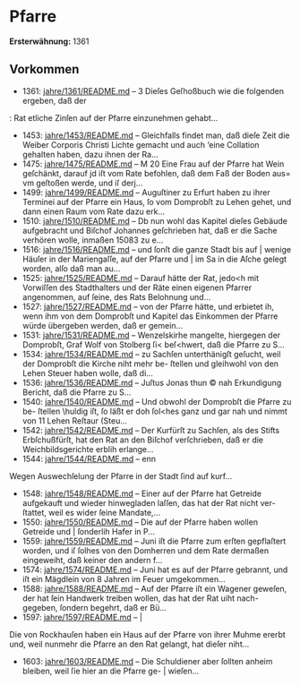 # Pfarre

**Ersterwähnung:** 1361

## Vorkommen
- 1361: [jahre/1361/README.md](../jahre/1361/README.md) – 3 Dieſes Geſhoßbuch wie die folgenden ergeben, daß der

: Rat etliche Zinſen auf der Pfarre einzunehmen gehabt...
- 1453: [jahre/1453/README.md](../jahre/1453/README.md) – Gleichfalls findet man, daß
dieſe Zeit die Weiber Corporis Christi Lichte gemacht
und auch ‘eine Collation gehalten haben, dazu ihnen der
Ra...
- 1475: [jahre/1475/README.md](../jahre/1475/README.md) – M
20 Eine Frau auf der Pfarre hat Wein geſchänkt, darauf
jd iſt vom Rate befohlen, daß dem Faß der Boden aus=
vm geſtoßen werde, und iſ derj...
- 1499: [jahre/1499/README.md](../jahre/1499/README.md) – Auguſtiner
zu Erfurt haben zu ihrer Terminei auf der Pfarre ein
Haus, ſo vom Domprobſt zu Lehen gehet, und dann
einen Raum vom Rate dazu erk...
- 1510: [jahre/1510/README.md](../jahre/1510/README.md) – Db nun wohl das Kapitel dieſes Gebäude aufgebracht
und Biſchof Johannes geſchrieben hat, daß er die Sache
verhören wolle, inmaßen 15083 zu e...
- 1516: [jahre/1516/README.md](../jahre/1516/README.md) – und ſonſt die ganze Stadt bis auf |
wenige Häuſer in der Mariengaſſe, auf der Pfarre und |
im Sa in die Aſche gelegt worden, alſo daß man au...
- 1525: [jahre/1525/README.md](../jahre/1525/README.md) – Darauf hätte
der Rat, jedo<h mit Vorwiſſen des Stadthalters und der
Räte einen eigenen Pfarrer angenommen, auf ſeine, des
Rats Belohnung und...
- 1527: [jahre/1527/README.md](../jahre/1527/README.md) – von der Pfarre hätte, und erbietet ih, wenn ihm von
dem Domprobſt und Kapitel das Einkommen der Pfarre
würde übergeben werden, daß er gemein...
- 1531: [jahre/1531/README.md](../jahre/1531/README.md) – Wenzelskirhe mangelte,
hiergegen der Domprobſt, Graf Wolf von Stolberg ſi<
beſ<hwert, daß die Pfarre zu S...
- 1534: [jahre/1534/README.md](../jahre/1534/README.md) – zu Sachſen unterthänigſt
geſucht, weil der Domprobſt die Kirche niht mehr be-
ſtellen und gleihwohl von den Lehen Steuer haben wolle,
daß di...
- 1536: [jahre/1536/README.md](../jahre/1536/README.md) – Juſtus Jonas thun
© nah Erkundigung Bericht, daß die Pfarre zu S...
- 1540: [jahre/1540/README.md](../jahre/1540/README.md) – Und obwohl der Domprobſt die Pfarre zu be-
ſtellen \huldig iſt, ſo läßt er doh ſol<hes ganz und gar
nah und nimmt von 11 Lehen Reſtaur (Steu...
- 1542: [jahre/1542/README.md](../jahre/1542/README.md) – Der Kurfürſt zu Sachſen, als des Stifts Erbſchußfürſt,
hat den Rat an den Biſchof verſchrieben, daß er die
Weichbildsgerichte erblih erlange...
- 1544: [jahre/1544/README.md](../jahre/1544/README.md) – enn

Wegen Auswechſelung der Pfarre in der Stadt ſind
auf kurf...
- 1548: [jahre/1548/README.md](../jahre/1548/README.md) – Einer auf der Pfarre hat Getreide aufgekauft und
wieder hinwegladen laſſen, das hat der Rat nicht ver-
ſtattet, weil es wider ſeine Mandate,...
- 1550: [jahre/1550/README.md](../jahre/1550/README.md) – Die auf der Pfarre haben wollen Getreide und |
ſonderlih Hafer in P...
- 1559: [jahre/1559/README.md](../jahre/1559/README.md) – Juni iſt die Pfarre zum erſten gepflaſtert
worden, und iſ ſolhes von den Domherren und dem
Rate dermaßen eingeweiht, daß keiner den andern f...
- 1574: [jahre/1574/README.md](../jahre/1574/README.md) – Juni hat es auf der Pfarre gebrannt, und
iſt ein Mägdlein von 8 Jahren im Feuer umgekommen...
- 1588: [jahre/1588/README.md](../jahre/1588/README.md) – Auf der Pfarre iſt ein Wagener geweſen, der hat ſein
Handwerk treiben wollen, das hat der Rat uiht nach-
gegeben, ſondern begehrt, daß er Bü...
- 1597: [jahre/1597/README.md](../jahre/1597/README.md) – |

Die von Rockhauſen haben ein Haus auf der Pfarre
von ihrer Muhme ererbt und, weil nunmehr die Pfarre
an den Rat gelangt, hat dieſer niht...
- 1603: [jahre/1603/README.md](../jahre/1603/README.md) – Die Schuldiener aber
ſollten anheim bleiben, weil ſie hier an die Pfarre ge- |
wieſen...
